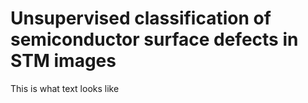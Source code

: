 # Unsupervised classification of semiconductor surface defects in STM images

This is what text looks like
